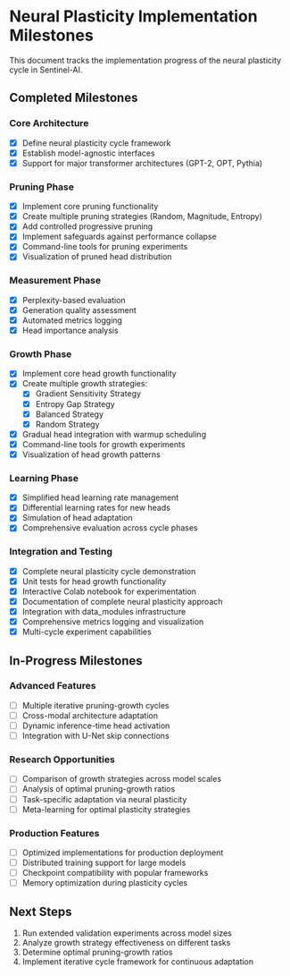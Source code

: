# Neural Plasticity Implementation Milestones

This document tracks the implementation progress of the neural plasticity cycle in Sentinel-AI.

## Completed Milestones

### Core Architecture
- [x] Define neural plasticity cycle framework
- [x] Establish model-agnostic interfaces
- [x] Support for major transformer architectures (GPT-2, OPT, Pythia)

### Pruning Phase
- [x] Implement core pruning functionality
- [x] Create multiple pruning strategies (Random, Magnitude, Entropy)
- [x] Add controlled progressive pruning
- [x] Implement safeguards against performance collapse
- [x] Command-line tools for pruning experiments
- [x] Visualization of pruned head distribution

### Measurement Phase
- [x] Perplexity-based evaluation
- [x] Generation quality assessment
- [x] Automated metrics logging
- [x] Head importance analysis

### Growth Phase
- [x] Implement core head growth functionality
- [x] Create multiple growth strategies:
  - [x] Gradient Sensitivity Strategy
  - [x] Entropy Gap Strategy
  - [x] Balanced Strategy
  - [x] Random Strategy
- [x] Gradual head integration with warmup scheduling
- [x] Command-line tools for growth experiments
- [x] Visualization of head growth patterns

### Learning Phase
- [x] Simplified head learning rate management
- [x] Differential learning rates for new heads
- [x] Simulation of head adaptation
- [x] Comprehensive evaluation across cycle phases

### Integration and Testing
- [x] Complete neural plasticity cycle demonstration
- [x] Unit tests for head growth functionality
- [x] Interactive Colab notebook for experimentation
- [x] Documentation of complete neural plasticity approach
- [x] Integration with data_modules infrastructure
- [x] Comprehensive metrics logging and visualization
- [x] Multi-cycle experiment capabilities

## In-Progress Milestones

### Advanced Features
- [ ] Multiple iterative pruning-growth cycles
- [ ] Cross-modal architecture adaptation
- [ ] Dynamic inference-time head activation
- [ ] Integration with U-Net skip connections

### Research Opportunities
- [ ] Comparison of growth strategies across model scales
- [ ] Analysis of optimal pruning-growth ratios
- [ ] Task-specific adaptation via neural plasticity
- [ ] Meta-learning for optimal plasticity strategies

### Production Features
- [ ] Optimized implementations for production deployment
- [ ] Distributed training support for large models
- [ ] Checkpoint compatibility with popular frameworks
- [ ] Memory optimization during plasticity cycles

## Next Steps
1. Run extended validation experiments across model sizes
2. Analyze growth strategy effectiveness on different tasks
3. Determine optimal pruning-growth ratios
4. Implement iterative cycle framework for continuous adaptation
